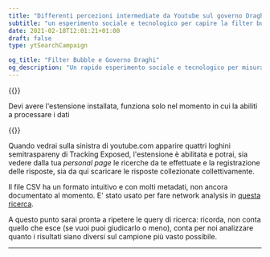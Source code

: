 ```yaml
---
title: "Differenti percezioni intermediate da Youtube sul governo Draghi"
subtitle: "un esperimento sociale e tecnologico per capire la filter bubble in cui siamo"
date: 2021-02-18T12:01:21+01:00
draft: false
type: ytSearchCampaign

og_title: "Filter Bubble e Governo Draghi"
og_description: "Un rapido esperimento sociale e tecnologico per misurare WS21: analysis of search query polarization/personalization on YouTube"
---
```


{{<entry
    title="Qui puoi copiare le ricerch su YouTube — e scaricare i dati"
    text="Possiamo e puoi investigare sull'algoritmo di Youtube comparando come il motore di ricerca video, personalizza le risposte quando le  ricerche le stesse."
    picture="/images/monkey-example.jpeg"
    type="left" >}}

Devi avere l'estensione installata, funziona solo nel momento in cui la abiliti a processare i dati

{{<yt-extension>}}

Quando vedrai sulla sinistra di youtube.com apparire quattri loghini semitraspareny di Tracking Exposed, l'estensione è abilitata e potrai, sia vedere dalla tua _personal page_ le ricerche da te effettuate e la registrazione delle risposte, sia da qui scaricare le risposte collezionate collettivamente.

Il file CSV ha un formato intuitivo e con molti metadati, non ancora documentato al momento.
E' stato usato per fare network analysis in [questa ricerca](/filtertube).

A questo punto sarai prontə a ripetere le query di ricerca: ricorda, non conta quello che esce (se vuoi puoi giudicarlo o meno), conta per noi analizzare quanto i risultati siano diversi sul campione più vasto possibile.

---
